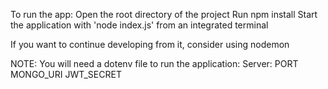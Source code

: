 To run the app:
Open the root directory of the project
Run npm install
Start the application with 'node index.js' from an integrated terminal

If you want to continue developing from it, consider using nodemon


NOTE:
You will need a dotenv file to run the application:
Server:
	PORT
	MONGO_URI
	JWT_SECRET
